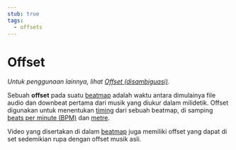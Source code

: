 ```yaml
---
stub: true
tags:
  - offsets
---
```


# Offset

*Untuk penggunaan lainnya, lihat [Offset (disambiguasi)](/wiki/Disambiguation/Offset).*

Sebuah **offset** pada suatu [beatmap](/wiki/Beatmap) adalah waktu antara dimulainya file audio dan downbeat pertama dari musik yang diukur dalam milidetik. Offset digunakan untuk menentukan [timing](/wiki/Beatmap_Editor/Timing) dari sebuah beatmap, di samping [beats per minute (BPM)](/wiki/Beatmapping/Beats_per_minute) dan [metre](https://en.wikipedia.org/wiki/Metre_(music)).

Video yang disertakan di dalam [beatmap](/wiki/Beatmap) juga memiliki offset yang dapat di set sedemikian rupa dengan offset musik asli.
